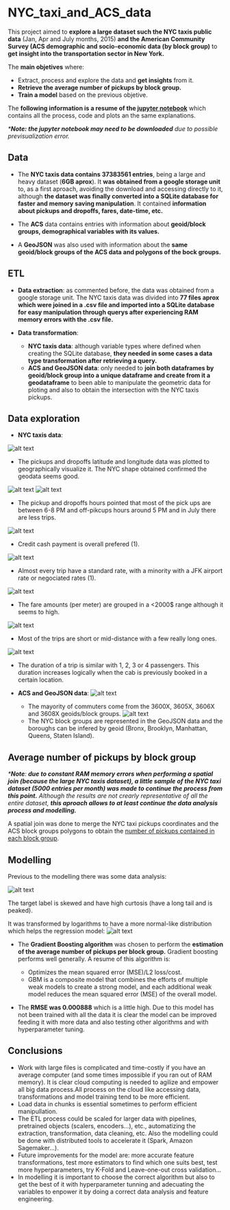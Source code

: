 # NYC_taxi_and_ACS_data

This project aimed to **explore a large dataset such the NYC taxis public data** (Jan, Apr and July months, 2015) **and the American Community Survey (ACS demographic and socio-economic data (by block group)** to **get insight into the transportation sector in New York.**

The **main objetives** where:

- Extract, process and explore the data and **get insights** from it.
- **Retrieve the average number of pickups by block group.**
- **Train a model** based on the previous objetive.

The **following information is a resume of the [jupyter notebook](https://github.com/Sampayob/-NYC_taxi_and_ACS_data/blob/main/NYCtaxi_ACS_dataExploration_and_modelling.ipynb)** which contains all the process, code and plots an the same explanations.

_***Note: the jupyter notebook may need to be downloaded** due to possible previsualization error._

## Data

- The **NYC taxis data contains 37383561 entries**, being a large and heavy dataset (**6GB aprox**). It **was obtained from a google storage unit** to, as a first aproach, avoiding the download and accessing directly to it, although **the dataset was finally converted into a SQLite database for faster and memory saving  manipulation**. It contained **information about pickups and dropoffs, fares, date-time, etc.**

- The **ACS** data contains entries with information about **geoid/block groups, demographical variables with its values.**

- A **GeoJSON** was also used with information about the **same geoid/block groups of the ACS data and polygons of the bock groups.**

## ETL

- **Data extraction**: as commented before, the data was obtained from a google storage unit. The NYC taxis data was divided into **77 files aprox  which were joined in a .csv file and imported into a SQLite database for easy manipulation through querys after experiencing RAM memory errors with the .csv file.**

- **Data transformation**: 
  - **NYC taxis data**: although variable types where defined when creating the SQLite database, **they needed in some cases a data type transformation after retrieving a query.**
  - **ACS and GeoJSON data**: only needed to **join both dataframes by geoid/block group into a unique dataframe and create from it a geodataframe** to been able to manipulate the geometric data for ploting and also to obtain the intersection with the NYC taxis pickups.

## Data exploration

- **NYC taxis data**:

![alt text](https://github.com/Sampayob/-NYC_taxi_and_ACS_data/blob/main/plots/pickups_dropoffs_locations.png)
  - The pickups and dropoffs latitude and longitude data was plotted to geographically visualize it. The NYC shape obtained confirmed the geodata seems good.
  
![alt text](https://github.com/Sampayob/-NYC_taxi_and_ACS_data/blob/main/plots/pickups_dropoffs_hours.png)
![alt text](https://github.com/Sampayob/-NYC_taxi_and_ACS_data/blob/main/plots/pickups_dropoffs_months.png)
  - The pickup and dropoffs hours pointed that most of the pick ups are between 6-8 PM and off-pikcups hours around 5 PM and in July there are less trips.

![alt text](https://github.com/Sampayob/-NYC_taxi_and_ACS_data/blob/main/plots/payment_type.png) 
  - Credit cash payment is overall prefered (1).

![alt text](https://github.com/Sampayob/-NYC_taxi_and_ACS_data/blob/main/plots/Ratecodeid.png) 
  - Almost every trip have a standard rate, with a minority with a JFK airport rate or negociated rates (1).
  
![alt text](https://github.com/Sampayob/-NYC_taxi_and_ACS_data/blob/main/plots/fare_amount.png)
  - The fare amounts (per meter) are grouped in a <2000$ range although it seems to high.
  
![alt text](https://github.com/Sampayob/-NYC_taxi_and_ACS_data/blob/main/plots/trip_distance.png)
  - Most of the trips are short or mid-distance with a few really long ones.
  
![alt text](https://github.com/Sampayob/-NYC_taxi_and_ACS_data/blob/main/plots/passenger_count.png)
  - The duration of a trip is similar with 1, 2, 3 or 4 passengers. This duration increases logically when the cab is previously booked in a certain location.
  
- **ACS and GeoJSON data**:
![alt text](https://github.com/Sampayob/-NYC_taxi_and_ACS_data/blob/main/plots/blockgroups_commute.png)
  - The mayority of commuters come from the 3600X, 3605X, 3606X and 3608X geoids/block groups.
![alt text](https://github.com/Sampayob/-NYC_taxi_and_ACS_data/blob/main/plots/nyc_geo.png)
  - The NYC block groups are represented in the GeoJSON data and the boroughs can be infered by geoid (Bronx, Brooklyn, Manhattan, Queens, Staten Island).
  
## Average number of pickups by block group

_***Note**: **due to constant RAM memory errors when performing a spatial join (because the large NYC taxis dataset), a little sample of the NYC taxi dataset (5000 entries per month) was made to continue the process from this point.** Although the results are not crearly representative of all the entire dataset, **this aproach allows to at least continue the data analysis process and modelling.**_

A spatial join was done to merge the NYC taxi pickups coordinates and the ACS block groups polygons to obtain the [number of pickups contained in each block group](https://github.com/Sampayob/-NYC_taxi_and_ACS_data/blob/main/avg_pickups_blockgroup.csv). 

## Modelling
Previous to the modelling there was some data analysis:

![alt text](https://github.com/Sampayob/-NYC_taxi_and_ACS_data/blob/main/plots/avg_pickups_dist.png)

The target label is skewed and have high curtosis (have a long tail and is peaked).

It was transformed by logarithms to have a more normal-like distribution which helps the regression model:
![alt text](https://github.com/Sampayob/-NYC_taxi_and_ACS_data/blob/main/plots/avg_pickups_dist_log.png)

- The **Gradient Boosting algorithm** was chosen to perform the **estimation of the average number of pickups per block group.** Gradient boosting performs well generally. A resume of this algorithm is:
  - Optimizes the mean squared error (MSE)/L2 loss/cost.
  - GBM is a composite model that combines the efforts of multiple weak models to create a strong model, and each additional weak model reduces the mean squared error (MSE) of the overall model.
  
- The **RMSE was 0.000888** which is a little high. Due to this model has not been trained with all the data it is clear the model can be improved feeding it with more data and also testing other algorithms and with hyperparameter tuning.

## Conclusions
- Work with large files is complicated and time-costly if you have an average computer (and some times impossible if you ran out of RAM memory). It is clear cloud computing is needed to agilize and empower all big data process.All process on the cloud like accessing data, transformations and model training tend to be more efficient.
- Load data in chunks is essential sometimes to perform efficient manipullation.
- The ETL process could be scaled for larger data with pipelines, pretrained objects (scalers, encoders...), etc., automatizing the extraction, transformation, data cleaning, etc. Also the modelling could be done with distributed tools to accelerate it (Spark, Amazon Sagemaker...).
- Future improvements for the model are: more accurate feature transformations, test more estimators to find which one suits best, test more hyperparameters, try K-Fold and Leave-one-out cross validation...
- In modelling it is important to choose the correct algorithm but also to get the best of it with hyperparameter tunning and adecuating the variables to enpower it by doing a correct data analysis and feature engineering.
